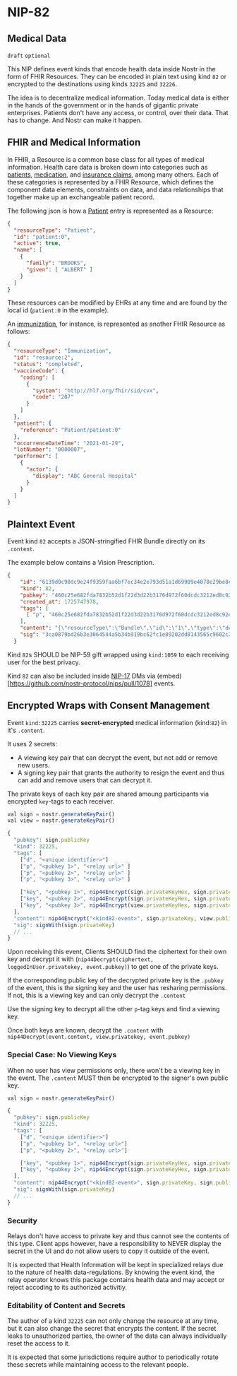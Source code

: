 NIP-82
======

Medical Data
------------

`draft` `optional`

This NIP defines event kinds that encode health data inside Nostr in the form of FHIR Resources. They can be encoded in plain text using kind `82` or encrypted to the destinations using kinds `32225` and `32226`.

The idea is to decentralize medical information. Today medical data is either in the hands of the government or in the hands of gigantic private enterprises. Patients don't have any access, or control, over their data. That has to change. And Nostr can make it happen.

## FHIR and Medical Information

In FHIR, a Resource is a common base class for all types of medical information. Health care data is broken down into categories such as [patients](https://www.hl7.org/fhir/patient.html), [medication](https://www.hl7.org/fhir/medication.html), and [insurance claims](https://www.hl7.org/fhir/claim.html), among many others. Each of these categories is represented by a FHIR Resource, which defines the component data elements, constraints on data, and data relationships that together make up an exchangeable patient record. 

The following json is how a [Patient](https://www.hl7.org/fhir/patient.html) entry is represented as a Resource: 

```json
{
  "resourceType": "Patient",
  "id": "patient:0",
  "active": true,
  "name": [
    {
      "family": "BROOKS",
      "given": [ "ALBERT" ]
    }
  ]
}
```

These resources can be modified by EHRs at any time and are found by the local id (`patient:0` in the example). 

An [immunization](https://www.hl7.org/fhir/immunization.html), for instance, is represented as another FHIR Resource as follows: 

```json
{
  "resourceType": "Immunization",
  "id": "resource:2",
  "status": "completed",
  "vaccineCode": {
    "coding": [
      {
        "system": "http://hl7.org/fhir/sid/cvx",
        "code": "207"
      }
    ]
  },
  "patient": {
    "reference": "Patient/patient:0"
  },
  "occurrenceDateTime": "2021-01-29",
  "lotNumber": "0000007",
  "performer": [
    {
      "actor": {
        "display": "ABC General Hospital"
      }
    }
  ]
}
```

## Plaintext Event 

Event kind `82` accepts a JSON-stringified FHIR Bundle directly on its `.content`. 

The example below contains a Vision Prescription.

```json
{
    "id": "6139d0c98dc9e24f9359faa6bf7ec34e2e793d51a1d69909e4078e29be8c7445",
    "kind": 82,
    "pubkey": "460c25e682fda7832b52d1f22d3d22b3176d972f60dcdc3212ed8c92ef85065c",
    "created_at": 1725747978,
    "tags": [
      [ "p", "460c25e682fda7832b52d1f22d3d22b3176d972f60dcdc3212ed8c92ef85065c" ]
    ],
    "content": "{\"resourceType\":\"Bundle\",\"id\":\"1\",\"type\":\"document\",\"entry\":[{\"id\":\"460c25e682fda7832b52d1f22d3d22b3176d972f60dcdc3212ed8c92ef85065c\",\"resourceType\":\"Practitioner\",\"active\":true,\"name\":[{\"use\":\"official\",\"family\":\"Pamplona\",\"given\":[\"Vitor\"]}]},{\"id\":\"460c25e682fda7832b52d1f22d3d22b3176d972f60dcdc3212ed8c92ef85065c\",\"resourceType\":\"Patient\",\"active\":true,\"name\":[{\"use\":\"official\",\"family\":\"Pamplona\",\"given\":[\"Vitor\"]}]},{\"id\":\"1\",\"resourceType\":\"VisionPrescription\",\"status\":\"active\",\"created\":\"2024-09-07\",\"dateWritten\":\"2024-09-07\",\"patient\":{\"reference\":\"460c25e682fda7832b52d1f22d3d22b3176d972f60dcdc3212ed8c92ef85065c\"},\"prescriber\":{\"reference\":\"460c25e682fda7832b52d1f22d3d22b3176d972f60dcdc3212ed8c92ef85065c\"},\"lensSpecification\":[{\"eye\":\"right\",\"sphere\":-2,\"cylinder\":null,\"axis\":null,\"add\":null},{\"eye\":\"left\",\"sphere\":-1,\"cylinder\":null,\"axis\":null,\"add\":null}]}]}",
    "sig": "3ca0879bd26b3e3064544a5b34b919bc62fc1e89202dd8143565c9602c26c960f12ab86ff022c82e5246c74c035bb5b8430238e16763bd9795623520bb719135",
  }
```

Kind `82`s SHOULD be NIP-59 gift wrapped using `kind:1059` to each receiving user for the best privacy.

Kind `82` can also be included inside [NIP-17](17.md) DMs via (embed)[https://github.com/nostr-protocol/nips/pull/1078] events. 

## Encrypted Wraps with Consent Management

Event `kind:32225` carries **secret-encrypted** medical information (kind:`82`) in it's `.content`. 

It uses 2 secrets: 
- A viewing key pair that can decrypt the event, but not add or remove new users. 
- A signing key pair that grants the authority to resign the event and thus can add and remove users that can decrypt it.

The private keys of each key pair are shared amoung participants via encrypted `key`-tags to each receiver.

```js
val sign = nostr.generateKeyPair()
val view = nostr.generateKeyPair()

{
  "pubkey": sign.publicKey
  "kind": 32225,
  "tags": [
    ["d", "<unique identifier>"]
    ["p", "<pubkey 1>", "<relay url>" ]
    ["p", "<pubkey 2>", "<relay url>" ]
    ["p", "<pubkey 3>", "<relay url>" ]

    ["key", "<pubkey 1>", nip44Encrypt(sign.privateKeyHex, sign.privateKey, "<pubkey 1>") ] // may add new people
    ["key", "<pubkey 2>", nip44Encrypt(sign.privateKeyHex, sign.privateKey, "<pubkey 2>") ] // may add new people
    ["key", "<pubkey 3>", nip44Encrypt(view.privateKeyHex, sign.privateKey, "<pubkey 3>") ] // view only
  ],
  "content": nip44Encrypt("<kind82-event>", sign.privateKey, view.publicKey),
  "sig": signWith(sign.privateKey)
  // ...
}
```

Upon receiving this event, Clients SHOULD find the ciphertext for their own key and decrypt it with (`nip44Decrypt(ciphertext, loggedInUser.privatekey, event.pubkey)`) to get one of the private keys. 

If the corresponding public key of the decrypted private key is the `.pubkey` of the event, this is the signing key and the user has resharing permissions. If not, this is a viewing key and can only decrypt the `.content`

Use the signing key to decrypt all the other `p`-tag keys and find a viewing key. 

Once both keys are known, decrypt the `.content` with `nip44Decrypt(event.content, view.privatekey, event.pubkey)` 

### Special Case: No Viewing Keys

When no user has view permissions only, there won't be a viewing key in the event. The `.content` MUST then be encrypted to the signer's own public key.

```js
val sign = nostr.generateKeyPair()

{
  "pubkey": sign.publicKey
  "kind": 32225,
  "tags": [
    ["d", "<unique identifier>"]
    ["p", "<pubkey 1>", "<relay url>"]
    ["p", "<pubkey 2>", "<relay url>"]

    ["key", "<pubkey 1>", nip44Encrypt(sign.privateKeyHex, sign.privateKey, "<pubkey 1>") ] // may add new people
    ["key", "<pubkey 2>", nip44Encrypt(sign.privateKeyHex, sign.privateKey, "<pubkey 2>") ] // may add new people
  ],
  "content": nip44Encrypt("<kind82-event>", sign.privateKey, sign.publicKey),
  "sig": signWith(sign.privateKey)
  // ...
}
```

### Security

Relays don't have access to private key and thus cannot see the contents of this type. Client apps however, have a responsibility to NEVER display the secret in the UI and do not allow users to copy it outside of the event.

It is expected that Health Information will be kept in specialized relays due to the nature of health data-regulations. By knowing the event kind, the relay operator knows this package contains health data and may accept or reject accoding to its authorized activitiy. 

### Editability of Content and Secrets

The author of a kind `32225` can not only change the resource at any time, but it can also change the secret that encrypts the content. If the secret leaks to unauthorized parties, the owner of the data can always individually reset the access to it. 

It is expected that some jurisdictions require author to periodically rotate these secrets while maintaining access to the relevant people. 
